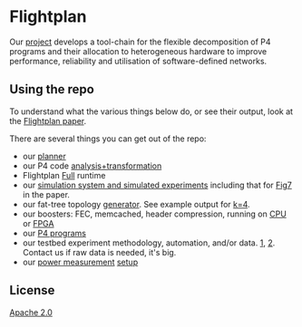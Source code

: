 # Flightplan
Our [project](https://flightplan.cis.upenn.edu/) develops a tool-chain for the flexible decomposition of P4 programs and their allocation to heterogeneous hardware to improve performance, reliability and utilisation of software-defined networks.

## Using the repo
To understand what the various things below do, or see their output, look at the
[Flightplan paper](https://flightplan.cis.upenn.edu/flightplan.pdf).

There are several things you can get out of the repo:
- our [planner](flightplanner)
- our P4 code [analysis+transformation](flightplan)
- Flightplan [Full](Wharf/Sources/FPRuntime.p4) runtime
- our [simulation system and simulated experiments](Wharf) including that for [Fig7](splits2/ALV_Complete_All/) in the paper.
- our fat-tree topology [generator](Wharf/generate_alv_network.py). See example output for [k=4](Wharf/bmv2/topologies/alv_k\=4.yml).
- our boosters: FEC, memcached, header compression, running on [CPU](cpuBoosters) or [FPGA](FPGA)
- our [P4 programs](Wharf/Sources/)
- our testbed experiment methodology, automation, and/or data.
[1](testing/README.md), [2](testing_docs).
Contact us if raw data is needed, it's big.
- our [power measurement](power_measurements/README.md) [setup](power_measurements/wemo_instructions.md)

## License
[Apache 2.0](LICENSE)
